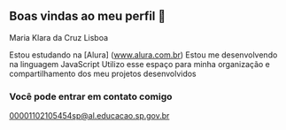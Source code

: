 ## Boas vindas ao meu perfil 💙

Maria Klara da Cruz Lisboa

Estou estudando na [Alura] (www.alura.com.br)
Estou me desenvolvendo na linguagem JavaScript
Utilizo esse espaço para minha organização e compartilhamento dos meu projetos desenvolvidos

### Você pode entrar em contato comigo

00001102105454sp@al.educacao.sp.gov.br
